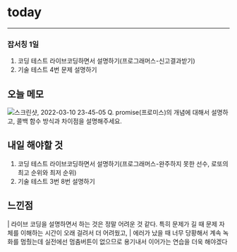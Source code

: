 # today

-----------------
### 잡서칭 1일
1. 코딩 테스트 라이브코딩하면서 설명하기(프로그래머스-신고결과받기)
2. 기술 테스트 4번 문제 설명하기

## 오늘 메모
![스크린샷, 2022-03-10 23-45-05](https://user-images.githubusercontent.com/85835359/157686440-d2fc388b-e6f1-4c6a-951e-f4438d4dfe6d.png)
Q. promise(프로미스)의 개념에 대해서 설명하고, 콜백 함수 방식과 차이점을 설명해주세요.

## 내일 해야할 것
1. 코딩 테스트 라이브코딩하면서 설명하기(프로그래머스-완주하지 못한 선수, 로또의 최고 순위와 최저 순위)
2. 기술 테스트 3번 8번 설명하기

## 느낀점
| 라이브 코딩을 설명하면서 하는 것은 정말 어려운 것 같다. 특히 문제가 길 때 문제 자체를 이해하는 시간이 오래 걸려서 더 어려웠고,
| 에러가 났을 때 너무 당황해서 계속 녹화를 멈췄는데 실전에선 멈춤버튼이 없으므로 용기내서 이어가는 연습을 더욱 해야겠다
